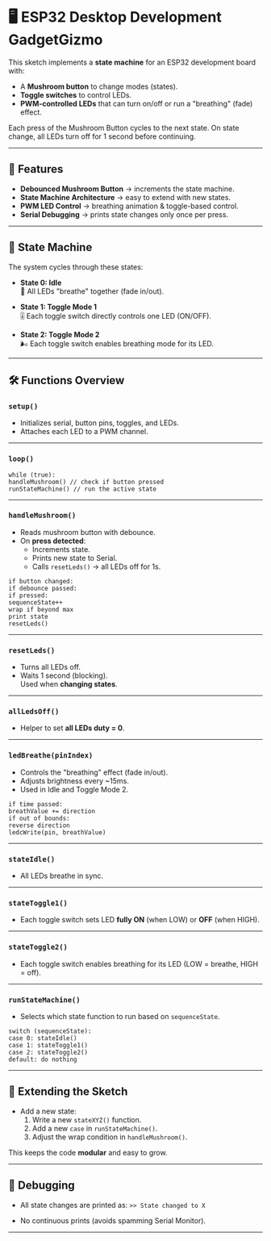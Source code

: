 # 🖥️ ESP32 Desktop Development GadgetGizmo

This sketch implements a **state machine** for an ESP32 development board with:
- A **Mushroom button** to change modes (states).
- **Toggle switches** to control LEDs.
- **PWM-controlled LEDs** that can turn on/off or run a "breathing" (fade) effect.

Each press of the Mushroom Button cycles to the next state. On state change, all LEDs turn off for 1 second before continuing.

---

## 📜 Features
- **Debounced Mushroom Button** → increments the state machine.
- **State Machine Architecture** → easy to extend with new states.
- **PWM LED Control** → breathing animation & toggle-based control.
- **Serial Debugging** → prints state changes only once per press.

---

## 🔄 State Machine
The system cycles through these states:

- **State 0: Idle**  
  🌱 All LEDs "breathe" together (fade in/out).

- **State 1: Toggle Mode 1**  
  🎚️ Each toggle switch directly controls one LED (ON/OFF).

- **State 2: Toggle Mode 2**  
  🌬️ Each toggle switch enables breathing mode for its LED.

---

## 🛠️ Functions Overview

### `setup()`
- Initializes serial, button pins, toggles, and LEDs.
- Attaches each LED to a PWM channel.

---

### `loop()`
```
while (true):
handleMushroom() // check if button pressed
runStateMachine() // run the active state
```

---

### `handleMushroom()`
- Reads mushroom button with debounce.
- On **press detected**:
  - Increments state.
  - Prints new state to Serial.
  - Calls `resetLeds()` → all LEDs off for 1s.

```
if button changed:
if debounce passed:
if pressed:
sequenceState++
wrap if beyond max
print state
resetLeds()
```


---

### `resetLeds()`
- Turns all LEDs off.
- Waits 1 second (blocking).  
Used when **changing states**.

---

### `allLedsOff()`
- Helper to set **all LEDs duty = 0**.

---

### `ledBreathe(pinIndex)`
- Controls the "breathing" effect (fade in/out).
- Adjusts brightness every ~15ms.
- Used in Idle and Toggle Mode 2.

```
if time passed:
breathValue += direction
if out of bounds:
reverse direction
ledcWrite(pin, breathValue)
```


---

### `stateIdle()`
- All LEDs breathe in sync.

---

### `stateToggle1()`
- Each toggle switch sets LED **fully ON** (when LOW) or **OFF** (when HIGH).

---

### `stateToggle2()`
- Each toggle switch enables breathing for its LED (LOW = breathe, HIGH = off).

---

### `runStateMachine()`
- Selects which state function to run based on `sequenceState`.

```
switch (sequenceState):
case 0: stateIdle()
case 1: stateToggle1()
case 2: stateToggle2()
default: do nothing
```


---

## 🚀 Extending the Sketch
- Add a new state:
  1. Write a new `stateXYZ()` function.
  2. Add a new `case` in `runStateMachine()`.
  3. Adjust the wrap condition in `handleMushroom()`.

This keeps the code **modular** and easy to grow.

---

## 🧭 Debugging
- All state changes are printed as:
`>> State changed to X`

- No continuous prints (avoids spamming Serial Monitor).

---
